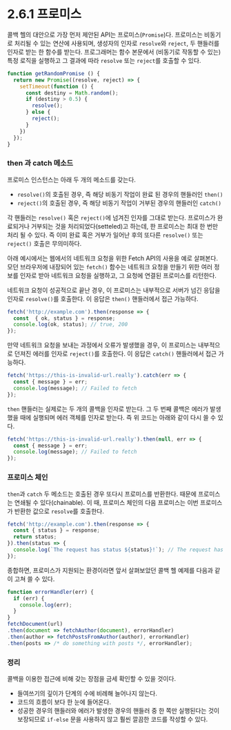 # 2.6.1 프로미스

콜백 헬의 대안으로 가장 먼저 제안된 API는 프로미스\(`Promise`\)다. 프로미스는 비동기로 처리될 수 있는 연산에 사용되며, 생성자의 인자로 `resolve`와 `reject`, 두 핸들러를 인자로 받는 한 함수를 받는다. 프로그래머는 함수 본문에서 \(비동기로 작동할 수 있는\) 특정 로직을 실행하고 그 결과에 따라 `resolve` 또는 `reject`를 호출할 수 있다.

```javascript
function getRandomPromise () {
  return new Promise((resolve, reject) => {
    setTimeout(function () {
      const destiny = Math.random();
      if (destiny > 0.5) {
        resolve();
      } else {
        reject();
      }
    })
  });
}
```

### **then 과 catch 메소드**

프로미스 인스턴스는 아래 두 개의 메소드를 갖는다.

* `resolve()`의 호출된 경우, 즉 해당 비동기 작업이 완료 된 경우의 핸들러인 `then()`
* `reject()`의 호출된 경우, 즉 해당 비동기 작업이 거부된 경우의 핸들러인 `catch()`

각 핸들러는 `resolve()` 혹은 `reject()`에 넘겨진 인자를 그대로 받는다. 프로미스가 완료되거나 거부되는 것을 처리되었다\(setteled\)고 하는데, 한 프로미스는 최대 한 번만 처리 될 수 있다. 즉 이미 완료 혹은 거부가 일어난 후의 또다른 `resolve()` 또는 `reject()` 호출은 무의미하다.

아래 예시에서는 웹에서의 네트워크 요청을 위한 Fetch API의 사용을 예로 살펴본다. 모던 브라우저에 내장되어 있는 `fetch()` 함수는 네트워크 요청을 만들기 위한 여러 정보를 인자로 받아 네트워크 요청을 실행하고, 그 요청에 연결된 프로미스를 리턴한다.

네트워크 요청이 성공적으로 끝난 경우, 이 프로미스는 내부적으로 서버가 넘긴 응답을 인자로 `resolve()`를 호출한다. 이 응답은 `then()` 핸들러에서 접근 가능하다.

```javascript
fetch('http://example.com').then(response => {
  const  { ok, status } = response;
  console.log(ok, status); // true, 200
});
```

만약 네트워크 요청을 보내는 과정에서 오류가 발생했을 경우, 이 프로미스는 내부적으로 던져진 에러를 인자로 `reject()`를 호출한다. 이 응답은 `catch()` 핸들러에서 접근 가능하다.

```javascript
fetch('https://this-is-invalid-url.really').catch(err => { 
  const { message } = err;
  console.log(message); // Failed to fetch
});
```

`then` 핸들러는 실제로는 두 개의 콜백을 인자로 받는다. 그  두 번째 콜백은 에러가 발생했을 때에 실행되며 에러 객체를 인자로 받는다. 즉 위 코드는 아래와 같이 다시 쓸 수 있다.

```javascript
fetch('https://this-is-invalid-url.really').then(null, err => { 
  const { message } = err;
  console.log(message); // Failed to fetch
});
```

### **프로미스 체인**

`then`과 `catch` 두 메소드는 호출된 경우 또다시 프로미스를 반환한다. 때문에 프로미스는 연쇄될 수 있다\(chainable\). 이 때, 프로미스 체인의 다음 프로미스는 이번 프로미스가 반환한 값으로 `resolve`를 호출한다.

```javascript
fetch('http://example.com').then(response => {
  const { status } = response;
  return status;
}).then(status => {
  console.log(`The request has status ${status}!`); // The request has status 200!
});
```

종합하면, 프로미스가 지원되는 환경이라면 앞서 살펴보았던 콜백 헬 예제를 다음과 같이 고쳐 쓸 수 있다.

```javascript
function errorHandler(err) {
  if (err) {
    console.log(err);
  }
}
fetchDocument(url)
.then(document => fetchAuthor(document), errorHandler)
.then(author => fetchPostsFromAuthor(author), errorHandler)
.then(posts => /* do something with posts */, errorHandler);
```

### **정리**

콜백을 이용한 접근에 비해 갖는 장점을 금세 확인할 수 있을 것이다.

* 들여쓰기의 깊이가 단계의 수에 비례해 늘어나지 않는다.
* 코드의 흐름이 보다 한 눈에 들어온다.
* 성공한 경우의 핸들러와 에러가 발생한 경우의 핸들러 중 한 쪽만 실행된다는 것이 보장되므로 `if-else` 문을 사용하지 않고 훨씬 깔끔한 코드를 작성할 수 있다.


